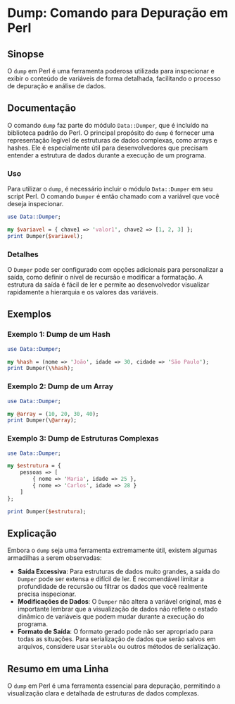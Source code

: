 <!--
Meta Description: # Dump: Comando para Depuração em Perl ## Sinopse O `dump` em Perl é uma ferramenta poderosa utilizada para inspecionar e exibir o conteúdo de variáve...
Meta Keywords: dumper, dump, para, perl, dados
-->

# Dump: Comando para Depuração em Perl

## Sinopse
O `dump` em Perl é uma ferramenta poderosa utilizada para inspecionar e exibir o conteúdo de variáveis de forma detalhada, facilitando o processo de depuração e análise de dados.

## Documentação
O comando `dump` faz parte do módulo `Data::Dumper`, que é incluído na biblioteca padrão do Perl. O principal propósito do `dump` é fornecer uma representação legível de estruturas de dados complexas, como arrays e hashes. Ele é especialmente útil para desenvolvedores que precisam entender a estrutura de dados durante a execução de um programa.

### Uso
Para utilizar o `dump`, é necessário incluir o módulo `Data::Dumper` em seu script Perl. O comando `Dumper` é então chamado com a variável que você deseja inspecionar.

```perl
use Data::Dumper;

my $variavel = { chave1 => 'valor1', chave2 => [1, 2, 3] };
print Dumper($variavel);
```

### Detalhes
O `Dumper` pode ser configurado com opções adicionais para personalizar a saída, como definir o nível de recursão e modificar a formatação. A estrutura da saída é fácil de ler e permite ao desenvolvedor visualizar rapidamente a hierarquia e os valores das variáveis.

## Exemplos

### Exemplo 1: Dump de um Hash
```perl
use Data::Dumper;

my %hash = (nome => 'João', idade => 30, cidade => 'São Paulo');
print Dumper(\%hash);
```

### Exemplo 2: Dump de um Array
```perl
use Data::Dumper;

my @array = (10, 20, 30, 40);
print Dumper(\@array);
```

### Exemplo 3: Dump de Estruturas Complexas
```perl
use Data::Dumper;

my $estrutura = {
    pessoas => [
        { nome => 'Maria', idade => 25 },
        { nome => 'Carlos', idade => 28 }
    ]
};

print Dumper($estrutura);
```

## Explicação
Embora o `dump` seja uma ferramenta extremamente útil, existem algumas armadilhas a serem observadas:

- **Saída Excessiva**: Para estruturas de dados muito grandes, a saída do `Dumper` pode ser extensa e difícil de ler. É recomendável limitar a profundidade de recursão ou filtrar os dados que você realmente precisa inspecionar.
- **Modificações de Dados**: O `Dumper` não altera a variável original, mas é importante lembrar que a visualização de dados não reflete o estado dinâmico de variáveis que podem mudar durante a execução do programa.
- **Formato de Saída**: O formato gerado pode não ser apropriado para todas as situações. Para serialização de dados que serão salvos em arquivos, considere usar `Storable` ou outros métodos de serialização.

## Resumo em uma Linha
O `dump` em Perl é uma ferramenta essencial para depuração, permitindo a visualização clara e detalhada de estruturas de dados complexas.